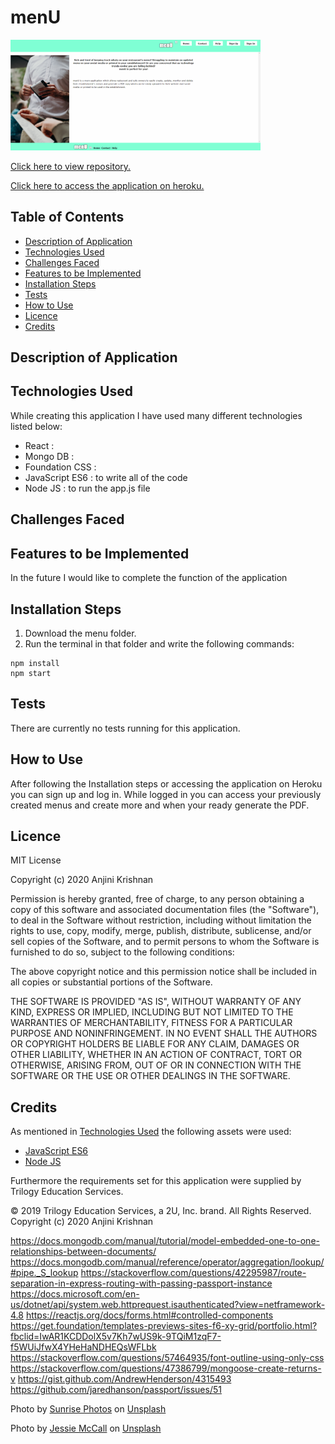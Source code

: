 # menU

<img src="assets/menUHome.png" width="400"  alt="menU Homepage"/>


[Click here to view repository.](https://github.com/anjkrish2608/menu)

[Click here to access the application on heroku.](https://men-u.herokuapp.com/)

## Table of Contents

* [Description of Application](#des)
* [Technologies Used](#tech)
* [Challenges Faced](#chall)
* [Features to be Implemented](#dev)
* [Installation Steps](#insta)
* [Tests](#tests)
* [How to Use](#use)
* [Licence](#lic)
* [Credits](#cred)

<a id="des"></a>

## Description of Application


<a id="tech"></a>

## Technologies Used
While creating this application I have used many different technologies listed below:

* React :
* Mongo DB :
* Foundation CSS :
* JavaScript ES6 : to write all of the code 
* Node JS : to run the app.js file


<a id="chall"></a>

## Challenges Faced


<a id="dev"></a>

## Features to be Implemented
In the future I would like to complete the function of the application


<a id="insta"></a>

## Installation Steps
1. Download the menu folder.
2. Run the terminal in that folder and write the following commands:
```
npm install
npm start
```

<a id="tests"></a>

## Tests
There are currently no tests running for this application.

<a id="use"></a>

## How to Use
After following the Installation steps or accessing the application on Heroku you can sign up and log in. While logged in you can access your previously created menus and create more and when your ready generate the PDF.

<a id="lic"></a>

## Licence
MIT License

Copyright (c) 2020 Anjini Krishnan

Permission is hereby granted, free of charge, to any person obtaining a copy
of this software and associated documentation files (the "Software"), to deal
in the Software without restriction, including without limitation the rights
to use, copy, modify, merge, publish, distribute, sublicense, and/or sell
copies of the Software, and to permit persons to whom the Software is
furnished to do so, subject to the following conditions:

The above copyright notice and this permission notice shall be included in all
copies or substantial portions of the Software.

THE SOFTWARE IS PROVIDED "AS IS", WITHOUT WARRANTY OF ANY KIND, EXPRESS OR
IMPLIED, INCLUDING BUT NOT LIMITED TO THE WARRANTIES OF MERCHANTABILITY,
FITNESS FOR A PARTICULAR PURPOSE AND NONINFRINGEMENT. IN NO EVENT SHALL THE
AUTHORS OR COPYRIGHT HOLDERS BE LIABLE FOR ANY CLAIM, DAMAGES OR OTHER
LIABILITY, WHETHER IN AN ACTION OF CONTRACT, TORT OR OTHERWISE, ARISING FROM,
OUT OF OR IN CONNECTION WITH THE SOFTWARE OR THE USE OR OTHER DEALINGS IN THE
SOFTWARE.

<a id="cred"></a>

## Credits
As mentioned in [Technologies Used](#tech) the following assets were used:
* [JavaScript ES6](https://www.javascript.com/)
* [Node JS](https://nodejs.org/en/)

Furthermore the requirements set for this application were supplied by Trilogy Education Services.

© 2019 Trilogy Education Services, a 2U, Inc. brand. All Rights Reserved.
Copyright (c) 2020 Anjini Krishnan

https://docs.mongodb.com/manual/tutorial/model-embedded-one-to-one-relationships-between-documents/
https://docs.mongodb.com/manual/reference/operator/aggregation/lookup/#pipe._S_lookup
https://stackoverflow.com/questions/42295987/route-separation-in-express-routing-with-passing-passport-instance
https://docs.microsoft.com/en-us/dotnet/api/system.web.httprequest.isauthenticated?view=netframework-4.8
https://reactjs.org/docs/forms.html#controlled-components
https://get.foundation/templates-previews-sites-f6-xy-grid/portfolio.html?fbclid=IwAR1KCDDolX5v7Kh7wUS9k-9TQiM1zqF7-f5WUiJfwX4YHeHaNDHEQsWFLbk
https://stackoverflow.com/questions/57464935/font-outline-using-only-css
https://stackoverflow.com/questions/47386799/mongoose-create-returns-v
https://gist.github.com/AndrewHenderson/4315493
https://github.com/jaredhanson/passport/issues/51

<span>Photo by <a href="https://unsplash.com/@sunrisephotography?utm_source=unsplash&amp;utm_medium=referral&amp;utm_content=creditCopyText">Sunrise Photos</a> on <a href="https://unsplash.com/?utm_source=unsplash&amp;utm_medium=referral&amp;utm_content=creditCopyText">Unsplash</a></span>

<span>Photo by <a href="https://unsplash.com/@littlegreeneyes?utm_source=unsplash&amp;utm_medium=referral&amp;utm_content=creditCopyText">Jessie McCall</a> on <a href="https://unsplash.com/s/photos/menu?utm_source=unsplash&amp;utm_medium=referral&amp;utm_content=creditCopyText">Unsplash</a></span>

